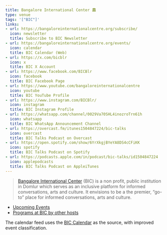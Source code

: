 ```yaml
---
title: Bangalore International Center 🏛️
type: venue
tags: '["BIC"]'
links:
- url: https://bangaloreinternationalcentre.org/subscribe/
  icon: newsletter
  title: Subscribe to BIC Newsletter
- url: https://bangaloreinternationalcentre.org/events/
  icon: calendar
  title: BIC Calendar (Web)
- url: https://x.com/bicblr
  icon: x
  title: BIC X Account
- url: https://www.facebook.com/BICBlr
  icon: facebook
  title: BIC Facebook Page
- url: https://www.youtube.com/bangaloreinternationalcentre
  icon: youtube
  title: BIC YouTube Profile
- url: https://www.instagram.com/BICBlr/
  icon: instagram
  title: BIC Instagram Profile
- url: https://whatsapp.com/channel/0029Va70SHL4inozroTrn61h
  icon: whatsapp
  title: BIC WhatsApp Announcement Channel
- url: https://overcast.fm/itunes1504847224/bic-talks
  icon: overcast
  title: BIC Talks Podcast on Overcast
- url: https://open.spotify.com/show/6YrXkgjBYeYA8DS4cCFiKK
  icon: spotify
  title: BIC Talks Podcast on Spotify
- url: https://podcasts.apple.com/in/podcast/bic-talks/id1504847224
  icon: applepodcasts
  title: BIC Talks Podcast on AppleiTunes
--- 
```

> [Bangalore International Center](https://bangaloreinternationalcentre.org/)
(BIC) is a non profit, public institution in Domlur which serves as an
inclusive platform for informed conversations, arts and culture. It
envisions to be a the premier, “go-to” place for informed conversations,
arts and culture.

- [Upcoming Events](https://bangaloreinternationalcentre.org/events/)
- [Programs at BIC by other hosts](https://bangaloreinternationalcentre.org/programs-others/)

The calendar feed uses the [BIC Calendar](https://bangaloreinternationalcentre.org/events/?ical=1)
as the source, with improved event classification.